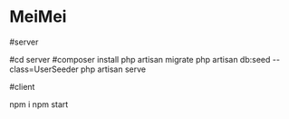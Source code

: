 # MeiMei
#server

#cd server
#composer install 
php artisan migrate 
php artisan db:seed --class=UserSeeder
php artisan serve

#client

npm i
npm start
